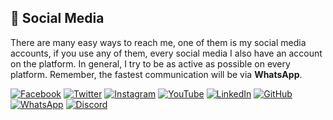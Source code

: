 ## 🔆 Social Media

There are many easy ways to reach me, one of them is my social media accounts, if you use any of them, every social media
I also have an account on the platform. In general, I try to be as active as possible on every platform. Remember, the 
fastest communication will be via **WhatsApp**.

[![Facebook](https://img.shields.io/badge/Facebook-%231877F2.svg?style=for-the-badge&logo=Facebook&logoColor=white)](https://facebook.com/selcukcukur/)
[![Twitter](https://img.shields.io/badge/Twitter-%231DA1F2.svg?style=for-the-badge&logo=Twitter&logoColor=white)](https://twitter.com/selcukcukur/)
[![Instagram](https://img.shields.io/badge/Instagram-%23E4405F.svg?style=for-the-badge&logo=Instagram&logoColor=white)](https://instagram.com/selcukcukur/)
[![YouTube](https://img.shields.io/badge/YouTube-%23FF0000.svg?style=for-the-badge&logo=YouTube&logoColor=white)](https://youtube.com/@selcukcukur/)
[![LinkedIn](https://img.shields.io/badge/linkedin-%230077B5.svg?style=for-the-badge&logo=linkedin&logoColor=white)](https://linkedin.com/in/selcukcukur/)
[![GitHub](https://img.shields.io/badge/github-%23121011.svg?style=for-the-badge&logo=github&logoColor=white)](https://github.com/selcukcukur/)
[![WhatsApp](https://img.shields.io/badge/WhatsApp-25D366?style=for-the-badge&logo=whatsapp&logoColor=white)](https://wa.me/905330970697)
[![Discord](https://img.shields.io/badge/Discord-%235865F2.svg?style=for-the-badge&logo=discord&logoColor=white)](https://discordapp.com/users/969647700687618088/)
